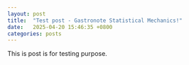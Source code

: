 ```yaml
---
layout: post
title:  "Test post - Gastronote Statistical Mechanics!"
date:   2025-04-20 15:46:35 +0800
categories: posts
---
```

This is post is for testing purpose.
